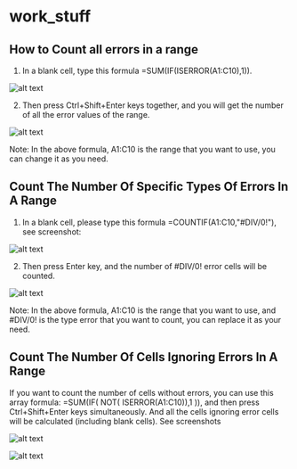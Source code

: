 # work_stuff

## How to Count all errors in a range

1. In a blank cell, type this formula =SUM(IF(ISERROR(A1:C10),1)).

![alt text](https://raw.githubusercontent.com/mikeyPower/excelsior/branch/path/to/img.png)

2. Then press Ctrl+Shift+Enter keys together, and you will get the number of all the error values of the range.

![alt text](https://raw.githubusercontent.com/mikeyPower/excelsior/branch/path/to/img.png)


Note: In the above formula, A1:C10 is the range that you want to use, you can change it as you need.


## Count The Number Of Specific Types Of Errors In A Range


1. In a blank cell, please type this formula =COUNTIF(A1:C10,"#DIV/0!"), see screenshot:

![alt text](https://raw.githubusercontent.com/mikeyPower/excelsior/branch/path/to/img.png)

2. Then press Enter key, and the number of #DIV/0! error cells will be counted.

![alt text](https://raw.githubusercontent.com/mikeyPower/excelsior/branch/path/to/img.png)

Note: In the above formula, A1:C10 is the range that you want to use, and #DIV/0! is the type error that you want to count, you can replace it as your need.

## Count The Number Of Cells Ignoring Errors In A Range

If you want to count the number of cells without errors, you can use this array formula: =SUM(IF( NOT( ISERROR(A1:C10)),1 )), and then press Ctrl+Shift+Enter keys simultaneously. And all the cells ignoring error cells will be calculated (including blank cells). See screenshots

![alt text](https://raw.githubusercontent.com/mikeyPower/excelsior/branch/path/to/img.png)

![alt text](https://raw.githubusercontent.com/mikeyPower/excelsior/branch/path/to/img.png)

